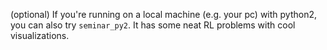 (optional) If you're running on a local machine (e.g. your pc) with python2, you can also try `seminar_py2`. It has some neat RL problems with cool visualizations.
